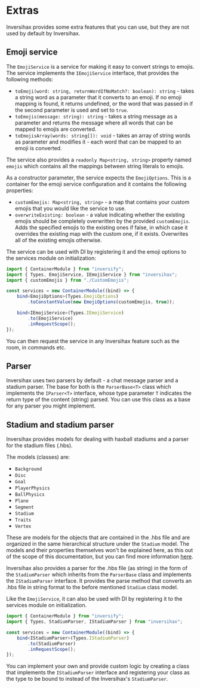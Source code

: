 # Extras
Inversihax provides some extra features that you can use, but they are not used by default by Inversihax.

## Emoji service
The `EmojiService` is a service for making it easy to convert strings to emojis. The service implements the `IEmojiService` interface, that provides the following methods:

- `toEmoji(word: string, returnWordIfNoMatch?: boolean): string` - takes a string word as a parameter that it converts to an emoji. If no emoji mapping is found, it returns undefined, or the word that was passed in if the second parameter is used and set to `true`.
- `toEmojis(message: string): string` - takes a string message as a parameter and returns the message where all words that can be mapped to emojis are converted.
- `toEmojisArray(words: string[]): void` - takes an array of string words as parameter and modifies it - each word that can be mapped to an emoji is converted.

The service also provides a `readonly Map<string, string>` property named `emojis` which contains all the mappings between string literals to emojis.

As a constructor parameter, the service expects the `EmojiOptions`. This is a container for the emoji service configuration and it contains the following properties:
- `customEmojis: Map<string, string>` - a map that contains your custom emojis that you would like the service to use.
- `overwriteExisting: boolean` - a value indicating whether the existing emojis should be completely overwritten by the provided `customEmojis`. Adds the specified emojis to the existing ones if false, in which case it overrides the existing map with the custom one, if it exists. Overwrites all of the existing emojis otherwise.

The service can be used with DI by registering it and the emoji options to the services module on initialization:

```ts
import { ContainerModule } from "inversify";
import { Types, EmojiService, IEmojiService } from "inversihax";
import { customEmojis } from "./CustomEmojis";

const services = new ContainerModule((bind) => {
    bind<EmojiOptions>(Types.EmojiOptions)
        .toConstantValue(new EmojiOptions(customEmojis, true));

    bind<IEmojiService>(Types.IEmojiService)
        .to(EmojiService)
        .inRequestScope();
});
```

You can then request the service in any Inversihax feature such as the room, in commands etc.

## Parser
Inversihax uses two parsers by default - a chat message parser and a stadium parser. The base for both is the `ParserBase<T>` class which implements the `IParser<T>` interface, whose type parameter `T` indicates the return type of the content (string) parsed. You can use this class as a base for any parser you might implement.

## Stadium and stadium parser
Inversihax provides models for dealing with haxball stadiums and a parser for the stadium files (.hbs).

The models (classes) are:
- `Background`
- `Disc`
- `Goal`
- `PlayerPhysics`
- `BallPhysics`
- `Plane`
- `Segment`
- `Stadium`
- `Traits`
- `Vertex`

These are models for the objects that are contained in the .hbs file and are organized in the same hierarchical structure under the `Stadium` model. The models and their properties themselves won't be explained here, as this out of the scope of this documentation, but you can find more information [here](https://github.com/haxball/haxball-issues/wiki/HaxBall-Stadium-File).

Inversihax also provides a parser for the .hbs file (as string) in the form of the `StadiumParser` which inherits from the `ParserBase` class and implements the `IStadiumParser` interface. It provides the parse method that converts an .hbs file in string format to the before mentioned `Stadium` class model.

Like the `EmojiService`, it can also be used with DI by registering it to the services module on initialization.

```ts
import { ContainerModule } from "inversify";
import { Types, StadiumParser, IStadiumParser } from "inversihax";

const services = new ContainerModule((bind) => {
    bind<IStadiumParser>(Types.IStadiumParser)
        .to(StadiumParser)
        .inRequestScope();
});
```

You can implement your own and provide custom logic by creating a class that implements the `IStadiumParser` interface and registering your class as the type to be bound to instead of the Inversihax's `StadiumParser`.
